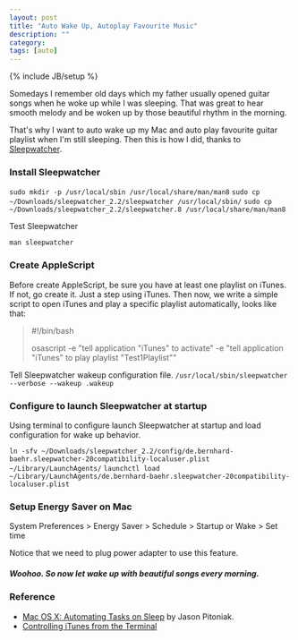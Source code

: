 ```yaml
---
layout: post
title: "Auto Wake Up, Autoplay Favourite Music"
description: ""
category: 
tags: [auto]
---
```

{% include JB/setup %}


Somedays I remember old days which my father usually opened guitar songs when he woke up while I was sleeping. That was great to hear smooth melody and be woken up by those beautiful rhythm in the morning.
 
That's why I want to auto wake up my Mac and auto play favourite guitar playlist when I'm still sleeping. Then this is how I did, thanks to [Sleepwatcher](http://www.bernhard-baehr.de/).

### Install Sleepwatcher
```sudo mkdir -p /usr/local/sbin /usr/local/share/man/man8```
```sudo cp ~/Downloads/sleepwatcher_2.2/sleepwatcher /usr/local/sbin/```
```sudo cp ~/Downloads/sleepwatcher_2.2/sleepwatcher.8 /usr/local/share/man/man8```

Test Sleepwatcher

```man sleepwatcher```

### Create AppleScript 
Before create AppleScript, be sure you have at least one playlist on iTunes. If not, go create it. Just a step using iTunes.
Then now, we write a simple script to open iTunes and play a specific playlist automatically, looks like that:

> \#!/bin/bash 
> 
> osascript -e "tell application \"iTunes\" to activate" -e "tell application \"iTunes\" to play playlist \"Test1Playlist\""

Tell Sleepwatcher wakeup configuration file.
```/usr/local/sbin/sleepwatcher --verbose --wakeup .wakeup``` 

### Configure to launch Sleepwatcher at startup
Using terminal to configure launch Sleepwatcher at startup and load configuration for wake up behavior. 

```ln -sfv ~/Downloads/sleepwatcher_2.2/config/de.bernhard-baehr.sleepwatcher-20compatibility-localuser.plist ~/Library/LaunchAgents/```
```launchctl load ~/Library/LaunchAgents/de.bernhard-baehr.sleepwatcher-20compatibility-localuser.plist```

### Setup Energy Saver on Mac

System Preferences > Energy Saver > Schedule > Startup or Wake > Set time

Notice that we need to plug power adapter to use this feature.

##### Woohoo. So now let wake up with beautiful songs every morning.

### Reference
- [Mac OS X: Automating Tasks on Sleep](https://www.kodiakskorner.com/log/258) by Jason Pitoniak.
- [Controlling iTunes from the Terminal](http://hints.macworld.com/article.php?story=20011108211802830)

